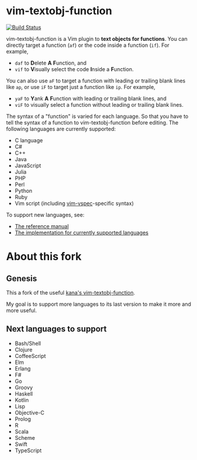 # vim-textobj-function

[![Build Status](https://travis-ci.org/blackheaven/vim-textobj-function.png)](https://travis-ci.org/blackheaven/vim-textobj-function)




vim-textobj-function is a Vim plugin to **text objects for functions**.  You can
directly target a function (`af`) or the code inside a function (`if`).
For example,

* `daf` to <strong>D</strong>elete <strong>A</strong> <strong>F</strong>unction, and
* `vif` to <strong>V</strong>isually select the code <strong>I</strong>nside a <strong>F</strong>unction.

You can also use `aF` to target a function with leading or trailing blank
lines like `ap`, or use `iF` to target just a function like `ip`.
For example,

- `yaF` to <strong>Y</strong>ank <strong>A</strong> <strong>F</strong>unction with leading or trailing blank lines, and
- `viF` to visually select a function without leading or trailing blank lines.

The syntax of a "function" is varied for each language.  So that you have to
tell the syntax of a function to vim-textobj-function before editing.
The following languages are currently supported:

* C language
* C#
* C++
* Java
* JavaScript
* Julia
* PHP
* Perl
* Python
* Ruby
* Vim script
  (including [vim-vspec](https://github.com/kana/vim-vspec)-specific syntax)

To support new languages, see:

* [The reference manual](https://github.com/blackheaven/vim-textobj-function/blob/master/doc/textobj-function.txt)
* [The implementation for currently supported languages](https://github.com/blackheaven/vim-textobj-function/tree/master/after/ftplugin)


# About this fork
## Genesis

This a fork of the useful [kana's vim-textobj-function](https://github.com/kana/vim-textobj-function).

My goal is to support more languages to its last version to make it more and more useful.

## Next languages to support

* Bash/Shell
* Clojure
* CoffeeScript
* Elm
* Erlang
* F#
* Go
* Groovy
* Haskell
* Kotlin
* Lisp
* Objective-C
* Prolog
* R
* Scala
* Scheme
* Swift
* TypeScript


<!-- vim: set expandtab shiftwidth=4 softtabstop=4 textwidth=78 : -->
